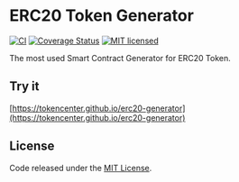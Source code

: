# ERC20 Token Generator

[![CI](https://github.com/tokencenter/erc20-generator/workflows/CI/badge.svg?branch=master)](https://github.com/tokencenter/erc20-generator/actions/)
[![Coverage Status](https://coveralls.io/repos/github/tokencenter/erc20-generator/badge.svg?branch=master)](https://coveralls.io/github/tokencenter/erc20-generator?branch=master)
[![MIT licensed](https://img.shields.io/github/license/tokencenter/erc20-generator.svg)](https://github.com/tokencenter/erc20-generator/blob/master/LICENSE)

The most used Smart Contract Generator for ERC20 Token.

## Try it

[https://tokencenter.github.io/erc20-generator](https://tokencenter.github.io/erc20-generator)

## License

Code released under the [MIT License](https://github.com/tokencenter/erc20-generator/blob/master/LICENSE).
